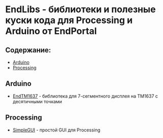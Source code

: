 # EndLibs - библиотеки и полезные куски кода для Processing и Arduino от EndPortal  
## Содержание:
- [Arduino](#ard)
- [Processing](#prc)


<a id="ard"></a>
## Arduino
- [EndTM1637](https://github.com/EndLibs/EndTM1637) - библиотека для 7-сегментного дисплея на TM1637 с десятичными точками

<a id="prc"></a>
## Processing
- [SimpleGUI](https://github.com/EndLibs/SimpleGUI) - простой GUI для Processing
